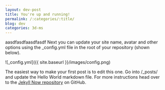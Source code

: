 ```yaml
---
layout: dev-post
title: You're up and running!
permalink: /:categories/:title/
blog: dev
categories: 3d-ms
---
```

aasdfasdfaasdfasdf
Next you can update your site name, avatar and other options using the _config.yml file in the root of your repository (shown below).

![_config.yml]({{ site.baseurl }}/images/config.png)

The easiest way to make your first post is to edit this one. Go into /_posts/ and update the Hello World markdown file. For more instructions head over to the [Jekyll Now repository](https://github.com/barryclark/jekyll-now) on GitHub.
